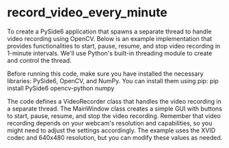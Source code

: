 # record_video_every_minute
To create a PySide6 application that spawns a separate thread to handle video recording using OpenCV. 
Below is an example implementation that provides functionalities to start, pause, resume, and stop video recording in 1-minute intervals. 
We'll use Python's built-in threading module to create and control the thread.

Before running this code, make sure you have installed the necessary libraries: PySide6, OpenCV, and NumPy. 
You can install them using pip:
pip install PySide6 opencv-python numpy

The code defines a VideoRecorder class that handles the video recording in a separate thread. 
The MainWindow class creates a simple GUI with buttons to start, pause, resume, and stop the video recording.
Remember that video recording depends on your webcam's resolution and capabilities, so you might need to adjust the settings accordingly. 
The example uses the XVID codec and 640x480 resolution, but you can modify these values as needed.
